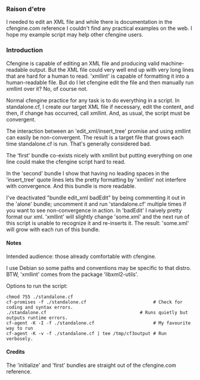 ### Raison d'etre
I needed to edit an XML file and while there is documentation in the cfengine.com reference I couldn't find any practical examples on the web. I hope my example script may help other cfengine users.

### Introduction
Cfengine is capable of editing an XML file and producing valid machine-readable output. But the XML file could very well end up with very long lines that are hard for a human to read. 'xmllint' is capable of formatting it into a human-readable file.  But do I let cfengine edit the file and then manually run xmllint over it? No, of course not.

Normal cfengine practice for any task is to do everything in a script. In standalone.cf, I create our target XML file if necessary, edit the content, and then, if change has occurred, call xmllint. And, as usual, the script must be convergent.

The interaction between an 'edit_xml/insert_tree' promise and using xmllint can easily be non-convergent. The result is a target file that grows each time standalone.cf is run. That's generally considered bad.

The 'first' bundle co-exists nicely with xmllint but putting everything on one line could make the cfengine script hard to read.

In the 'second' bundle I show that having no leading spaces in the 'insert_tree' quote lines lets the pretty formatting by 'xmllint' not interfere with convergence. And this bundle is more readable.

I've deactivated "bundle edit_xml badEdit" by being commenting it out in the 'alone' bundle; uncomment it and run 'standalone.cf' multiple times if you want to see non-convergence in action. In 'badEdit' I naively pretty format our xml. 'xmllint' will slightly change 'some.xml' and the next run of this script is unable to recognize it and re-inserts it. The result: 'some.xml' will grow with each run of this bundle.

#### Notes
Intended audience: those already comfortable with cfengine.

I use Debian so some paths and conventions may be specific to that distro. BTW, 'xmllint' comes from the package 'libxml2-utils'.

Options to run the script:
```
chmod 755 ./standalone.cf
cf-promises -f ./standalone.cf                         # Check for coding and syntax errors.
./standalone.cf                                   # Runs quietly but outputs runtime errors.
cf-agent -K -I -f ./standalone.cf                      # My favourite way to run
cf-agent -K -v -f ./standalone.cf | tee /tmp/cf3output # Run verbosely.
```

#### Credits
The 'initialize' and 'first' bundles are straight out of the cfengine.com reference. 

